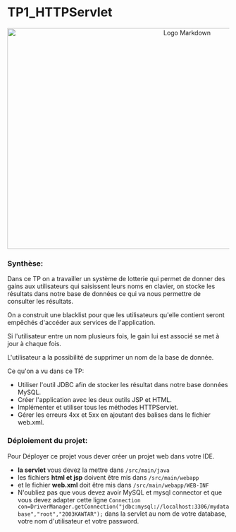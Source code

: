 # TP1_HTTPServlet
<div style="text-align:center;">
<img src="https://cdn.educba.com/academy/wp-content/uploads/2022/09/Servlet-JSP.jpg.webp" alt="Logo Markdown" width="800" height="500">
</div>

### Synthèse: 

Dans ce TP on a travailler un système de lotterie qui permet de donner des gains aux utilisateurs qui saisissent leurs noms en clavier, on stocke les résultats dans notre base de données ce qui va nous permettre de consulter les résultats.

On a construit une blacklist pour que les utilisateurs qu'elle contient seront empêchés d'accéder aux services de l'application. 

Si l'utilisateur entre un nom plusieurs fois, le gain lui est associé se met à jour à chaque fois.

L'utilisateur a la possibilité de supprimer un nom de la base de donnée.

Ce qu'on a vu dans ce TP: 

- Utiliser l'outil JDBC afin de stocker les résultat dans notre base données MySQL.
- Créer l'application avec les deux outils JSP et HTML.
- Implémenter et utiliser tous les méthodes HTTPServlet.
- Gérer les erreurs 4xx et 5xx en ajoutant des balises dans le fichier web.xml.

### Déploiement du projet: 
Pour Déployer ce projet vous dever créer un projet web dans votre IDE. 

- **la servlet** vous devez la mettre dans `/src/main/java`
- les fichiers **html et jsp** doivent être mis dans `/src/main/webapp`
- et le fichier **web.xml** doit être mis dans `/src/main/webapp/WEB-INF`
- N'oubliez pas que vous devez avoir MySQL et mysql connector et que vous devez adapter cette ligne
   `Connection con=DriverManager.getConnection("jdbc:mysql://localhost:3306/mydatabase","root","2003KAWTAR");` dans la servlet au nom de votre database, votre nom d'utilisateur et votre password.
